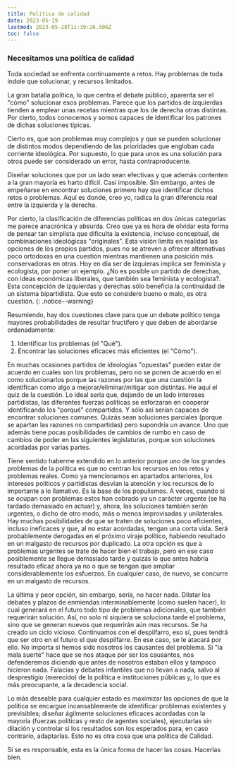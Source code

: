 ```yaml
---
title: Política de calidad
date: 2023-05-19
lastmod: 2023-05-28T11:39:26.506Z
toc: false
---
```


### Necesitamos una política de calidad

Toda sociedad se enfrenta continuamente a retos. Hay problemas de toda índole que solucionar, y recursos limitados. 

La gran batalla política, lo que centra el debate público, aparenta ser el "cómo" solucionar esos problemas. Parece que los partidos de izquierdas tienden a emplear unas recetas mientras que los de derecha otras distintas. Por cierto, todos conocemos y somos capaces de identificar los patrones de dichas soluciones típicas.

Cierto es, que son problemas muy complejos y que se pueden solucionar de distintos modos dependiendo de las prioridades que engloban cada corriente ideológica. Por supuesto, lo que para unos es una solución para otros puede ser considerado un error, hasta contraproducente. 

Diseñar soluciones que por un lado sean efectivas y que además contenten a la gran mayoría es harto dificil. Casi imposible. Sin embargo, antes de empeñarse en encontrar soluciones primero hay que identificar dichos retos o problemas. Aquí es donde, creo yo, radica la gran diferencia real entre la izquierda y la derecha. 

Por cierto, la clasificación de diferencias políticas en dos únicas categorías me parece anacrónica y absurda. Creo que ya es hora de olvidar esta forma de pensar tan simplista que dificulta la existencia, incluso conceptual, de combinaciones ideológicas "originales". Esta visión limita en realidad las opciones de los propios partidos, pues no se atreven a ofrecer alternativas poco ortodoxas en una cuestión mientras mantienen una posición más conservadoras en otras. Hoy en día ser de izquieras implica ser feminista y ecologista, por poner un ejemplo. ¿No es posible un partido de derechas, con ideas económicas liberales, que también sea feminista y ecologista?. Esta concepción de izquierdas y derechas sólo beneficia la continuidad de un sistema bipartidista. Que esto se considere bueno o malo, es otra cuestión.
{: .notice--warning}

Resumiendo, hay dos cuestiones clave para que un debate político tenga mayores probabilidades de resultar fructífero y que deben de abordarse ordenadamente:
1. Identificar los problemas (el "Qué").
2. Encontrar las soluciones eficaces más eficientes (el "Cómo").

En muchas ocasiones partidos de ideologías "opuestas" pueden estar de acuerdo en cuales son los problemas, pero no se ponen de acuerdo en el como solucionarlos porque las razones por las que una cuestión la identifican como algo a mejorar/eliminar/mitigar son distintas. He aquí el quiz de la cuestión. Lo ideal sería que, dejando de un lado intereses partidistas, las diferentes fuerzas políticas se esforzaran en cooperar identificando los "porqué" compartidos. Y sólo así serían capaces de encontrar soluciones comunes. Quizás sean soluciones parciales (porque se apartan las razones no compartidas) pero supondría un avance. Uno que además tiene pocas posibilidades de cambios de rumbo en caso de cambios de poder en las siguientes legislaturas, porque son soluciones acordadas por varias partes. 

Tiene sentido haberme extendido en lo anterior porque uno de los grandes problemas de la política es que no centran los recursos en los retos y problemas reales. Como ya mencionamos en apartados anteriores, los intereses políticos y partidistas desvían la atención y los recursos de lo importante a lo llamativo. Es la base de los populismos. A veces, cuando si se ocupan con problemas estos han cobrado ya un carácter urgente (se ha tardado demasiado en actuar) y, ahora, las soluciones también serán urgentes, o dicho de otro modo, más o menos improvisadas y unilaterales. Hay muchas posibilidades de que se traten de soluciones poco eficientes, incluso ineficaces y que, al no estar acordadas, tengan una corta vida. Será probablemente derogadas en el próximo viraje político, habiendo resultado en un malgasto de recursos por duplicado. La otra opción es que a problemas urgentes se trate de hacer bien el trabajo, pero en ese caso posiblemente se llegue demasiado tarde y quizás lo que antes habría resultado eficaz ahora ya no o que se tengan que ampliar considerablemente los esfuerzos. En cualquier caso, de nuevo, se concurre en un malgasto de recursos. 

La última y peor opción, sin embargo, sería, no hacer nada. Dilatar los debates y plazos de enmiendas interminablemente (como suelen hacer), lo cual generará en el futuro todo tipo de problemas adicionales, que también requerirán solución. Así, no solo ni siquiera se soluciona tarde el problema, sino que se generan nuevos que requerirán aún mas recursos. Se ha creado un ciclo vicioso. Continuamos con el despilfarro, eso sí, pues tendrá que ser otro en el futuro el que despilfarre. En ese caso, se le atacará por ello. No importa si hemos sido nosotros los causantes del problema. Si "la mala suerte" hace que se nos ataque por ser los causantes, nos defenderemos diciendo que antes de nosotros estaban ellos y tampoco hicieron nada. Falacias y debates infantiles que no llevan a nada, salvo al desprestigio (merecido) de la política e instituciones públicas y, lo que es más preocupante, a la decadencia social.

Lo más deseable para cualquier estado es maximizar las opciones de que la política se encargue incansablemente de identificar problemas existentes y previsibles; diseñar ágilmente soluciones eficaces acordadas con la mayoría (fuerzas políticas y resto de agentes sociales), ejecutarlas sin dilación y controlar si los resultados son los esperados para, en caso contrario, adaptarlas. Esto no es otra cosa que una política de Calidad. 

Si se es responsable, esta es la única forma de hacer las cosas. Hacerlas bien.